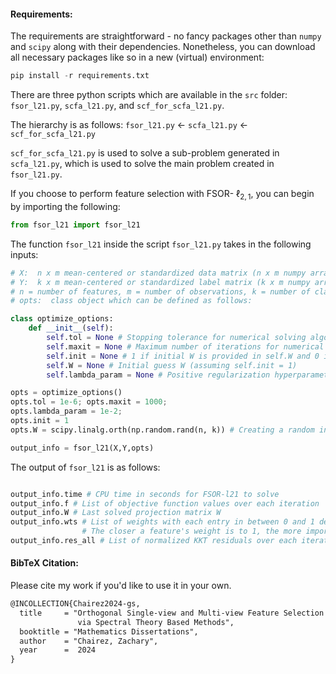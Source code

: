 #### Requirements:
The requirements are straightforward - no fancy packages other than ```numpy``` and ```scipy``` along with their dependencies.
Nonetheless, you can download all necessary packages like so in a new (virtual) environment:

```python
pip install -r requirements.txt
```

There are three python scripts which are available in the ```src``` folder:  ```fsor_l21.py```, ```scfa_l21.py```, and ```scf_for_scfa_l21.py```.

The hierarchy is as follows:
```fsor_l21.py``` <- ```scfa_l21.py``` <- ```scf_for_scfa_l21.py```

```scf_for_scfa_l21.py``` is used to solve a sub-problem generated in ```scfa_l21.py```, which is used to solve the main problem created in ```fsor_l21.py```.

If you choose to perform feature selection with FSOR- $\ell_{2,1}$, you can begin by importing the following:
```python
from fsor_l21 import fsor_l21
```

The function ```fsor_l21``` inside the script ```fsor_l21.py``` takes in the following inputs:
```python
# X:  n x m mean-centered or standardized data matrix (n x m numpy array)
# Y:  k x m mean-centered or standardized label matrix (k x m numpy array)
# n = number of features, m = number of observations, k = number of classes
# opts:  class object which can be defined as follows:

class optimize_options:
    def __init__(self):
        self.tol = None # Stopping tolerance for numerical solving algorithm (e.g. 1e-4)
        self.maxit = None # Maximum number of iterations for numerical solving algorithm (e.g. 500)
        self.init = None # 1 if initial W is provided in self.W and 0 if you want initial W to be andomly generated inside fsor_l21
        self.W = None # Initial guess W (assuming self.init = 1)
        self.lambda_param = None # Positive regularization hyperparameter (e.g. 1e-2)

opts = optimize_options()
opts.tol = 1e-6; opts.maxit = 1000; 
opts.lambda_param = 1e-2;
opts.init = 1
opts.W = scipy.linalg.orth(np.random.rand(n, k)) # Creating a random initial guess which has orthonormal columns.

output_info = fsor_l21(X,Y,opts)
```

The output of ```fsor_l21``` is as follows:

```python

output_info.time # CPU time in seconds for FSOR-l21 to solve
output_info.f # List of objective function values over each iteration
output_info.W # Last solved projection matrix W
output_info.wts # List of weights with each entry in between 0 and 1 designating importance to weight with associated index in W
                # The closer a feature's weight is to 1, the more important it is in predicting a datapoint's class.
output_info.res_all # List of normalized KKT residuals over each iteration

``` 



#### BibTeX Citation:
Please cite my work if you'd like to use it in your own.

```latex
@INCOLLECTION{Chairez2024-gs,
  title     = "Orthogonal Single-view and Multi-view Feature Selection Models
               via Spectral Theory Based Methods",
  booktitle = "Mathematics Dissertations",
  author    = "Chairez, Zachary",
  year      =  2024
}
